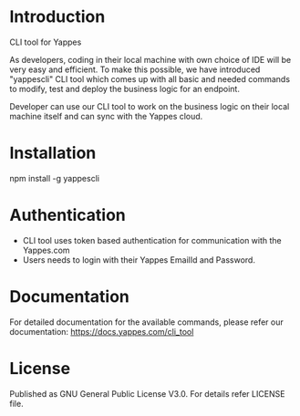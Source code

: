 # Introduction
CLI tool for Yappes

As developers, coding in their local machine with own choice of IDE will be very easy and efficient. To make this possible, we have introduced "yappescli" CLI tool which comes up with all basic and needed commands to modify, test and deploy the business logic for an endpoint.

Developer can use our CLI tool to work on the business logic on their local machine itself and can sync with the Yappes cloud.

# Installation
npm install -g yappescli

# Authentication
- CLI tool uses token based authentication for communication with the Yappes.com
- Users needs to login with their Yappes EmailId and Password.

# Documentation
For detailed documentation for the available commands, please refer our documentation:
https://docs.yappes.com/cli_tool

# License
Published as GNU General Public License V3.0. For details refer LICENSE file.


